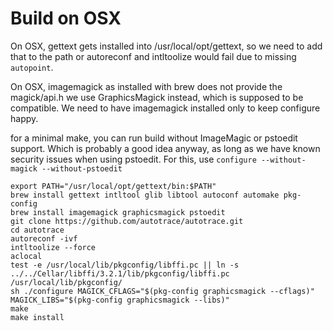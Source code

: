 Build on OSX
============

On OSX, gettext gets installed into /usr/local/opt/gettext, so we need to add
that to the path or autoreconf and intltoolize would fail due to missing
`autopoint`.

On OSX, imagemagick as installed with brew does not provide the magick/api.h we use GraphicsMagick instead,
which is supposed to be compatible. We need to have imagemagick installed only to keep configure happy.

for a minimal make, you can run build without ImageMagic or pstoedit support.
Which is probably a good idea anyway, as long as we have known security issues when using pstoedit.
For this, use `configure --without-magick --without-pstoedit`

```
export PATH="/usr/local/opt/gettext/bin:$PATH"
brew install gettext intltool glib libtool autoconf automake pkg-config
brew install imagemagick graphicsmagick pstoedit
git clone https://github.com/autotrace/autotrace.git
cd autotrace
autoreconf -ivf
intltoolize --force
aclocal
test -e /usr/local/lib/pkgconfig/libffi.pc || ln -s ../../Cellar/libffi/3.2.1/lib/pkgconfig/libffi.pc /usr/local/lib/pkgconfig/
sh ./configure MAGICK_CFLAGS="$(pkg-config graphicsmagick --cflags)" MAGICK_LIBS="$(pkg-config graphicsmagick --libs)"
make
make install
```


